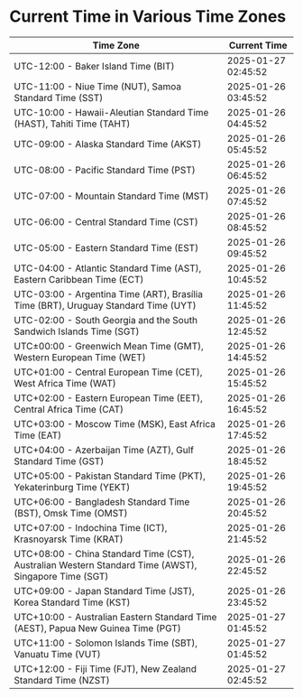 # Current Time in Various Time Zones

| Time Zone | Current Time |
|-----------|--------------|
| UTC-12:00 - Baker Island Time (BIT) | 2025-01-27 02:45:52 |
| UTC-11:00 - Niue Time (NUT), Samoa Standard Time (SST) | 2025-01-26 03:45:52 |
| UTC-10:00 - Hawaii-Aleutian Standard Time (HAST), Tahiti Time (TAHT) | 2025-01-26 04:45:52 |
| UTC-09:00 - Alaska Standard Time (AKST) | 2025-01-26 05:45:52 |
| UTC-08:00 - Pacific Standard Time (PST) | 2025-01-26 06:45:52 |
| UTC-07:00 - Mountain Standard Time (MST) | 2025-01-26 07:45:52 |
| UTC-06:00 - Central Standard Time (CST) | 2025-01-26 08:45:52 |
| UTC-05:00 - Eastern Standard Time (EST) | 2025-01-26 09:45:52 |
| UTC-04:00 - Atlantic Standard Time (AST), Eastern Caribbean Time (ECT) | 2025-01-26 10:45:52 |
| UTC-03:00 - Argentina Time (ART), Brasília Time (BRT), Uruguay Standard Time (UYT) | 2025-01-26 11:45:52 |
| UTC-02:00 - South Georgia and the South Sandwich Islands Time (SGT) | 2025-01-26 12:45:52 |
| UTC±00:00 - Greenwich Mean Time (GMT), Western European Time (WET) | 2025-01-26 14:45:52 |
| UTC+01:00 - Central European Time (CET), West Africa Time (WAT) | 2025-01-26 15:45:52 |
| UTC+02:00 - Eastern European Time (EET), Central Africa Time (CAT) | 2025-01-26 16:45:52 |
| UTC+03:00 - Moscow Time (MSK), East Africa Time (EAT) | 2025-01-26 17:45:52 |
| UTC+04:00 - Azerbaijan Time (AZT), Gulf Standard Time (GST) | 2025-01-26 18:45:52 |
| UTC+05:00 - Pakistan Standard Time (PKT), Yekaterinburg Time (YEKT) | 2025-01-26 19:45:52 |
| UTC+06:00 - Bangladesh Standard Time (BST), Omsk Time (OMST) | 2025-01-26 20:45:52 |
| UTC+07:00 - Indochina Time (ICT), Krasnoyarsk Time (KRAT) | 2025-01-26 21:45:52 |
| UTC+08:00 - China Standard Time (CST), Australian Western Standard Time (AWST), Singapore Time (SGT) | 2025-01-26 22:45:52 |
| UTC+09:00 - Japan Standard Time (JST), Korea Standard Time (KST) | 2025-01-26 23:45:52 |
| UTC+10:00 - Australian Eastern Standard Time (AEST), Papua New Guinea Time (PGT) | 2025-01-27 01:45:52 |
| UTC+11:00 - Solomon Islands Time (SBT), Vanuatu Time (VUT) | 2025-01-27 01:45:52 |
| UTC+12:00 - Fiji Time (FJT), New Zealand Standard Time (NZST) | 2025-01-27 02:45:52 |

